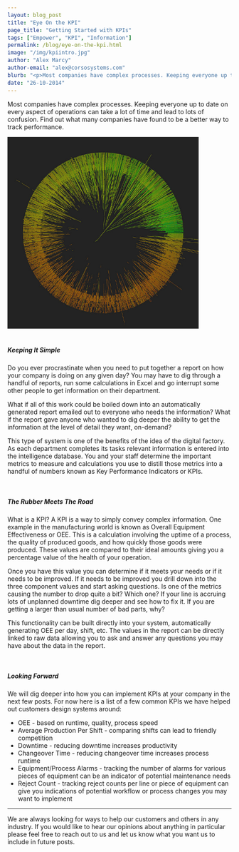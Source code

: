```yaml
---
layout: blog_post
title: "Eye On the KPI"
page_title: "Getting Started with KPIs"
tags: ["Empower", "KPI", "Information"]
permalink: /blog/eye-on-the-kpi.html
image: "/img/kpiintro.jpg"
author: "Alex Marcy"
author-email: "alex@corsosystems.com"
blurb: "<p>Most companies have complex processes. Keeping everyone up to date on every aspect of operations can take a lot of time and lead to lots of confusion. Find out what many companies have found to be a better way.</p>"
date: "26-10-2014"
---
```


<p>Most companies have complex processes. Keeping everyone up to date on every aspect of operations can take a lot of time and lead to lots of confusion. Find out what many companies have found to be a better way to track performance.</p>

<img src="/img/kpiintro.jpg" width="430px"/>
<br/>
<br/>
<h5><b>Keeping It Simple</b></h5>
<p>Do you ever procrastinate when you need to put together a report on how your company is doing on any given day? You may have to dig through a handful of reports, run some calculations in Excel and go interrupt some other people to get information on their department.</p>
<p>What if all of this work could be boiled down into an automatically generated report emailed out to everyone who needs the information? What if the report gave anyone who wanted to dig deeper the ability to get the information at the level of detail they want, on-demand?</p>

<p>This type of system is one of the benefits of the idea of the digital factory. As each department completes its tasks relevant information is entered into the intelligence database. You and your staff determine the important metrics to measure and calculations you use to distill those metrics into a handful of numbers known as Key Performance Indicators or KPIs.</p>
<br/>
<h5><b>The Rubber Meets The Road</b></h5>
<p>What is a KPI? A KPI is a way to simply convey complex information. One example in the manufacturing world is known as Overall Equipment Effectiveness or OEE. This is a calculation involving the uptime of a process, the quality of produced goods, and how quickly those goods were produced. These values are compared to their ideal amounts giving you a percentage value of the health of your operation.</p>

<p>Once you have this value you can determine if it meets your needs or if it needs to be improved. If it needs to be improved you drill down into the three component values and start asking questions. Is one of the metrics causing the number to drop quite a bit? Which one? If your line is accruing lots of unplanned downtime dig deeper and see how to fix it. If you are getting a larger than usual number of bad parts, why? </p>

<p>This functionality can be built directly into your system, automatically generating OEE per day, shift, etc. The values in the report can be directly linked to raw data allowing you to ask and answer any questions you may have about the data in the report.</p>

<br/>
<h5><b>Looking Forward</b></h5>
<p>We will dig deeper into how you can implement KPIs at your company in the next few posts. For now here is a list of a few common KPIs we have helped out customers design systems around:</p>

<ul>
	<li>OEE - based on runtime, quality, process speed</li>
    <li>Average Production Per Shift - comparing shifts can lead to friendly competition</li>
	<li>Downtime - reducing downtime increases productivity</li>
	<li>Changeover Time - reducing changeover time increases process runtime</li>
	<li>Equipment/Process Alarms - tracking the number of alarms for various pieces of equipment can be an indicator of potential maintenance needs</li>
	<li>Reject Count - tracking reject counts per line or piece of equipment can give you indications of potential workflow or process changes you may want to implement</li>
</ul>
<hr>
<p>We are always looking for ways to help our customers and others in any industry. If you would like to hear our opinions about anything in particular please feel free to reach out to us and let us know what you want us to include in future posts.</p>
<br/>